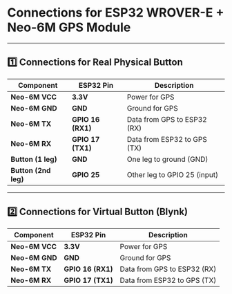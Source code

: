 #  **Connections for ESP32 WROVER-E + Neo-6M GPS Module**

---

## **1️⃣ Connections for Real Physical Button**
| **Component**        | **ESP32 Pin**  | **Description**                 |
|---------------------|----------------|-----------------------------------|
| **Neo-6M VCC**       | **3.3V**       | Power for GPS                    |
| **Neo-6M GND**       | **GND**        | Ground for GPS                   |
| **Neo-6M TX**        | **GPIO 16 (RX1)** | Data from GPS to ESP32 (RX)    |
| **Neo-6M RX**        | **GPIO 17 (TX1)** | Data from ESP32 to GPS (TX)    |
| **Button (1 leg)**   | **GND**         | One leg to ground (GND)          |
| **Button (2nd leg)** | **GPIO 25**     | Other leg to GPIO 25 (input)     |

---

## **2️⃣ Connections for Virtual Button (Blynk)**
| **Component**        | **ESP32 Pin**  | **Description**                 |
|---------------------|----------------|-----------------------------------|
| **Neo-6M VCC**       | **3.3V**       | Power for GPS                    |
| **Neo-6M GND**       | **GND**        | Ground for GPS                   |
| **Neo-6M TX**        | **GPIO 16 (RX1)** | Data from GPS to ESP32 (RX)    |
| **Neo-6M RX**        | **GPIO 17 (TX1)** | Data from ESP32 to GPS (TX)    |


